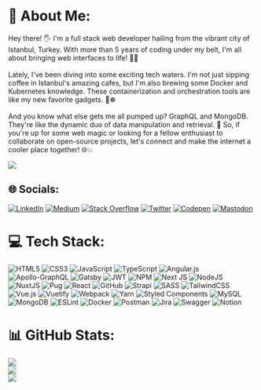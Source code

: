 # 💫 About Me:

Hey there! 🖐️ I'm a full stack web developer hailing from the vibrant city of Istanbul, Turkey. With more than 5 years of coding under my belt, I'm all about bringing web interfaces to life! 👨‍💻<br><br>Lately, I've been diving into some exciting tech waters. I'm not just sipping coffee in Istanbul's amazing cafes, but I'm also brewing some Docker and Kubernetes knowledge. These containerization and orchestration tools are like my new favorite gadgets. 🐳☸️<br><br>And you know what else gets me all pumped up? GraphQL and MongoDB. They're like the dynamic duo of data manipulation and retrieval. 🚀 So, if you're up for some web magic or looking for a fellow enthusiast to collaborate on open-source projects, let's connect and make the internet a cooler place together! 🌐💥

<a href="https://www.buymeacoffee.com/foroogh"><img src="https://img.buymeacoffee.com/button-api/?text=Buy me a coffee&emoji=&slug=foroogh&button_colour=BD5FFF&font_colour=ffffff&font_family=Poppins&outline_colour=000000&coffee_colour=FFDD00" /></a>

## 🌐 Socials:

[![LinkedIn](https://img.shields.io/badge/LinkedIn-%230077B5.svg?logo=linkedin&logoColor=white)](https://linkedin.com/in/foroogh-fallahfar/) [![Medium](https://img.shields.io/badge/Medium-12100E?logo=medium&logoColor=white)](https://medium.com/@@forough.fallah) [![Stack Overflow](https://img.shields.io/badge/-Stackoverflow-FE7A16?logo=stack-overflow&logoColor=white)](https://stackoverflow.com/users/1932617) [![Twitter](https://img.shields.io/badge/Twitter-%231DA1F2.svg?logo=Twitter&logoColor=white)](https://twitter.com/TisIFour) [![Codepen](https://img.shields.io/badge/Codepen-000000?style=for-the-badge&logo=codepen&logoColor=white)](https://codepen.io/black-sheep777) [![Mastodon](https://img.shields.io/badge/-MASTODON-%232B90D9?style=for-the-badge&logo=mastodon&logoColor=white)](https://mastodon.social/@Foroogh)

# 💻 Tech Stack:

![HTML5](https://img.shields.io/badge/html5-%23E34F26.svg?style=for-the-badge&logo=html5&logoColor=white) ![CSS3](https://img.shields.io/badge/css3-%231572B6.svg?style=for-the-badge&logo=css3&logoColor=white) ![JavaScript](https://img.shields.io/badge/javascript-%23323330.svg?style=for-the-badge&logo=javascript&logoColor=%23F7DF1E) ![TypeScript](https://img.shields.io/badge/typescript-%23007ACC.svg?style=for-the-badge&logo=typescript&logoColor=white) ![Angular.js](https://img.shields.io/badge/angular.js-%23E23237.svg?style=for-the-badge&logo=angularjs&logoColor=white) ![Apollo-GraphQL](https://img.shields.io/badge/-ApolloGraphQL-311C87?style=for-the-badge&logo=apollo-graphql) ![Gatsby](https://img.shields.io/badge/Gatsby-%23663399.svg?style=for-the-badge&logo=gatsby&logoColor=white) ![JWT](https://img.shields.io/badge/JWT-black?style=for-the-badge&logo=JSON%20web%20tokens) ![NPM](https://img.shields.io/badge/NPM-%23000000.svg?style=for-the-badge&logo=npm&logoColor=white) ![Next JS](https://img.shields.io/badge/Next-black?style=for-the-badge&logo=next.js&logoColor=white) ![NodeJS](https://img.shields.io/badge/node.js-6DA55F?style=for-the-badge&logo=node.js&logoColor=white) ![NuxtJS](https://img.shields.io/badge/Nuxt-black?style=for-the-badge&logo=nuxt.js&logoColor=white) ![Pug](https://img.shields.io/badge/Pug-FFF?style=for-the-badge&logo=pug&logoColor=A86454) ![React](https://img.shields.io/badge/react-%2320232a.svg?style=for-the-badge&logo=react&logoColor=%2361DAFB) ![GitHub](https://img.shields.io/badge/GitHub-%23121011.svg?style=for-the-badge&logo=github&logoColor=white) ![Strapi](https://img.shields.io/badge/strapi-%232E7EEA.svg?style=for-the-badge&logo=strapi&logoColor=white) ![SASS](https://img.shields.io/badge/SASS-hotpink.svg?style=for-the-badge&logo=SASS&logoColor=white) ![TailwindCSS](https://img.shields.io/badge/tailwindcss-%2338B2AC.svg?style=for-the-badge&logo=tailwind-css&logoColor=white) ![Vue.js](https://img.shields.io/badge/vuejs-%2335495e.svg?style=for-the-badge&logo=vuedotjs&logoColor=%234FC08D) ![Vuetify](https://img.shields.io/badge/Vuetify-1867C0?style=for-the-badge&logo=vuetify&logoColor=AEDDFF) ![Webpack](https://img.shields.io/badge/webpack-%238DD6F9.svg?style=for-the-badge&logo=webpack&logoColor=black) ![Yarn](https://img.shields.io/badge/yarn-%232C8EBB.svg?style=for-the-badge&logo=yarn&logoColor=white) ![Styled Components](https://img.shields.io/badge/styled--components-DB7093?style=for-the-badge&logo=styled-components&logoColor=white) ![MySQL](https://img.shields.io/badge/mysql-%2300f.svg?style=for-the-badge&logo=mysql&logoColor=white) ![MongoDB](https://img.shields.io/badge/MongoDB-%234ea94b.svg?style=for-the-badge&logo=mongodb&logoColor=white) ![ESLint](https://img.shields.io/badge/ESLint-4B3263?style=for-the-badge&logo=eslint&logoColor=white) ![Docker](https://img.shields.io/badge/docker-%230db7ed.svg?style=for-the-badge&logo=docker&logoColor=white) ![Postman](https://img.shields.io/badge/Postman-FF6C37?style=for-the-badge&logo=postman&logoColor=white) ![Jira](https://img.shields.io/badge/jira-%230A0FFF.svg?style=for-the-badge&logo=jira&logoColor=white) ![Swagger](https://img.shields.io/badge/-Swagger-%23Clojure?style=for-the-badge&logo=swagger&logoColor=white) ![Notion](https://img.shields.io/badge/Notion-%23000000.svg?style=for-the-badge&logo=notion&logoColor=white)

# 📊 GitHub Stats:

![](https://github-readme-stats.vercel.app/api?username=blacksheepIV&theme=synthwave&hide_border=false&include_all_commits=true&count_private=true)<br/>
![](https://github-readme-streak-stats.herokuapp.com/?user=blacksheepIV&theme=synthwave&hide_border=false)<br/>
![](https://github-readme-stats.vercel.app/api/top-langs/?username=blacksheepIV&theme=synthwave&hide_border=false&include_all_commits=true&count_private=true&layout=compact)
